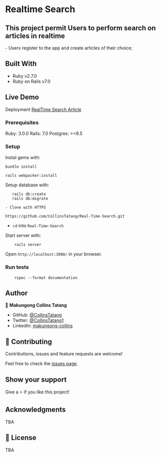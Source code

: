 # Realtime Search

<h2>This project permit Users to perform search on articles in realtime</h2>
    - Users register to the app and create articles of their choice;
 
## Built With

- Ruby v2.7.0
- Ruby on Rails v7.0

## Live Demo
Deployment 
[RealTime Search Article ](https://helpjuice-7kfb.onrender.com/)

### Prerequisites

Ruby: 3.0.0
Rails: 7.0
Postgres: >=9.5

### Setup

Instal gems with:

```
bundle install
```
```
rails webpacker:install
```
Setup database with:

```
   rails db:create
   rails db:migrate
```

  ```
- Clone with HTTPS
  ```
    https://github.com/CollinsTatang/Real-Time-Search.git
* `cd` into `Real-Time-Search`


Start server with:

```
    rails server
```

Open `http://localhost:3000/` in your browser.


### Run tests

```
    rspec --format documentation
```

## Author

👤 **Makungong Collins Tatang**

- GitHub: [@CollinsTatang](https://github.com/CollinsTatang)
- Twitter: [@CollinsTatang1](https://twitter.com/CollinsTatang1)
- LinkedIn: [makungong-collins](https://www.linkedin.com/in/makungong-collins-b43260190/)

## 🤝 Contributing

Contributions, issues and feature requests are welcome!

Feel free to check the [issues page](https://github.com/CollinsTatang/helpjuice-project/issues).

## Show your support

Give a ⭐️ if you like this project!

## Acknowledgments

TBA

## 📝 License

TBA

